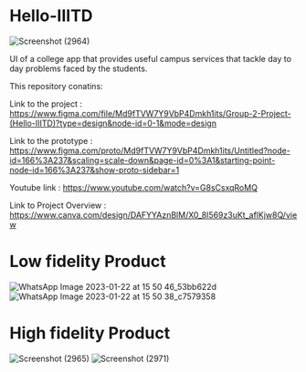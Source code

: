 # Hello-IIITD
![Screenshot (2964)](https://github.com/nishant10002/Hello-IIITD/assets/133675507/a2c5ae8a-a080-4fcc-95c9-2f0664457aca)

UI of a college app that provides useful campus services that tackle day to day problems faced by the students.

This repository conatins:

Link to the project : https://www.figma.com/file/Md9fTVW7Y9VbP4Dmkh1its/Group-2-Project-(Hello-IIITD)?type=design&node-id=0-1&mode=design

Link to the prototype : https://www.figma.com/proto/Md9fTVW7Y9VbP4Dmkh1its/Untitled?node-id=166%3A237&scaling=scale-down&page-id=0%3A1&starting-point-node-id=166%3A237&show-proto-sidebar=1 

Youtube link : https://www.youtube.com/watch?v=G8sCsxqRoMQ

Link to Project Overview : https://www.canva.com/design/DAFYYAznBlM/X0_8I569z3uKt_aflKjw8Q/view

# Low fidelity Product 
![WhatsApp Image 2023-01-22 at 15 50 46_53bb622d](https://github.com/nishant10002/Hello-IIITD/assets/133675507/487d6fe5-6656-4cf8-999c-0e66317f307d)
![WhatsApp Image 2023-01-22 at 15 50 38_c7579358](https://github.com/nishant10002/Hello-IIITD/assets/133675507/87c744d6-cf07-4b3f-94da-9b93bce23a5d)

# High fidelity Product
![Screenshot (2965)](https://github.com/nishant10002/Hello-IIITD/assets/133675507/fc704ae0-e6b5-4821-84e4-ea1137a252dd)
![Screenshot (2971)](https://github.com/nishant10002/Hello-IIITD/assets/133675507/5d98c7bd-8870-4e26-b293-d036cfe39f70)
